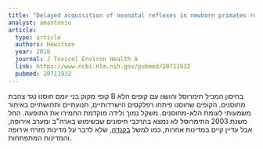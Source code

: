 ```yaml
---
title: "Delayed acquisition of neonatal reflexes in newborn primates receiving a thimerosal-containing hepatitis B vaccine: influence of gestational age and birth weight"
analyst: amantonio
article:
  type: article
  authors: Hewitson
  year: 2010
  journal: J Toxicol Environ Health A
  link: https://www.ncbi.nlm.nih.gov/pubmed/20711932
  pubmed: 20711932
---
```


קופי מקוק בני יומם חוסנו נגד צהבת B בחיסון המכיל תימרוסל והושוו עם קופים הלא מחוסנים.
הקופים שחוסנו פיתחו רפלקסים הישרדותיים, תנועתיים ותחושתיים באיחור משמעותי לעומת הלא-מחוסנים. משקל נמוך ולידה מוקדמת החמירו את התופעה.
החל משנת 2003 התימרוסל לא נמצא בהרכבי חיסונים שבשימוש בארה"ב ומערב אירופה, אבל עדיין קיים במדינות אחרות, כמו למשל [בקנדה](http://www.phac-aspc.gc.ca/publicat/ccdr-rmtc/07vol33/acs-06/index-eng.php), שלא לדבר על מדינות מזרח אירופה והמדינות המתפתחות.
